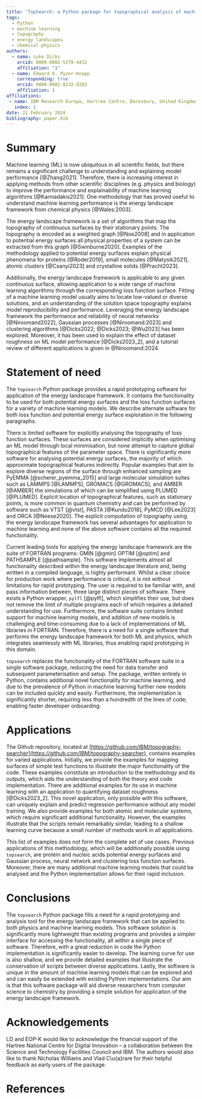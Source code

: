 ```yaml
---
title: 'TopSearch: a Python package for topographical analysis of machine learning models and physical systems'
tags:
  - Python
  - machine learning
  - topography
  - energy landscapes
  - chemical physics
authors:
  - name: Luke Dicks
    orcid: 0000-0002-5278-4412
    affiliation: "1"
  - name: Edward O. Pyzer-Knapp
    corresponding: true
    orcid: 0000-0002-8232-8282
    affiliation: 1
affiliations:
 - name: IBM Research Europe, Hartree Centre, Daresbury, United Kingdom
   index: 1
date: 21 February 2024
bibliography: paper.bib
---
```


# Summary

Machine learning (ML) is now ubiquitous in all scientific fields, but there remains a significant challenge to understanding and explaining model performance [@Zhang2021]. Therefore, there is increasing interest in applying methods from other scientific disciplines (e.g. physics and biology) to improve the performance and explainability of machine learning algorithms [@Karniadakis2021]. One methodology that has proved useful to understand machine learning performance is the energy landscape framework from chemical physics [@Wales:2003].

The energy landscape framework is a set of algorithms that map the topography of continuous surfaces by their stationary points. The topography is encoded as a weighted graph [@Noe2008] and in application to potential energy surfaces all physical properties of a system can be extracted from this graph [@Swinburne2020]. Examples of the methodology applied to potential energy surfaces explain physical phenomena for proteins [@Roder2019], small molecules [@Matysik2021], atomic clusters [@Csanyi2023] and crystalline solids [@Pracht2023].

Additionally, the energy landscape framework is applicable to any given continuous surface, allowing application to a wide range of machine learning algorithms through the corresponding loss function surface. Fitting of a machine learning model usually aims to locate low-valued or diverse solutions, and an understanding of the solution space topography explains model reproducibility and performance. Leveraging the energy landscape framework the performance and reliability of neural networks [@Niroomand2022], Gaussian processes [@Niroomand:2023] and clustering algorithms [@Dicks2022; @Dicks2023; @Wu2023] has been explored. Moreover, it has been used to explain the effect of dataset roughness on ML model performance [@Dicks2023_2], and a tutorial review of different applications is given in @Niroomand:2024.

# Statement of need

The `topsearch` Python package provides a rapid prototyping software for application of the energy landscape framework. It contains the functionality to be used for both potential energy surfaces and the loss function surfaces for a variety of machine learning models. We describe alternate software for both loss function and potential energy surface exploration in the following paragraphs.

There is limited software for explicitly analysing the topography of loss function surfaces. These surfaces are considered implicitly when optimising an ML model through local minimisation, but none attempt to capture global topographical features of the parameter space. There is significantly more software for analysing potential energy surfaces, the majority of which approximate topographical features indirectly. Popular examples that aim to explore diverse regions of the surface through enhanced sampling are PyEMMA [@scherer_pyemma_2015] and large molecular simulation suites such as LAMMPS [@LAMMPS], GROMACS [@GROMACS], and AMBER [@AMBER] the simulations of which can be simplified using PLUMED [@PLUMED]. Explicit location of topographical features, such as stationary points, is more common in quantum chemistry and can be performed by software such as VTST [@vtst], PASTA [@Kundu2018], PyMCD [@Lee2023] and ORCA [@Neese2020]. The explicit computation of topography using the energy landscape framework has several advantages for application to machine learning and none of the above software contains all the required functionality.

Current leading tools for applying the energy landscape framework are the suite of FORTRAN programs: GMIN [@gmin] OPTIM [@optim] and PATHSAMPLE [@pathsample]. This software implements almost all functionality described within the energy landscape literature and, being written in a compiled language, is highly performant. Whilst a clear choice for production work where performance is critical, it is not without limitations for rapid prototyping. The user is required to be familiar with, and pass information between, three large distinct pieces of software. There exists a Python wrapper, `pylfl` [@pylfl], which simplifies their use, but does not remove the limit of multiple programs each of which requires a detailed understanding for use. Furthermore, the software suite contains limited support for machine learning models, and addition of new models is challenging and time-consuming due to a lack of implementations of ML libraries in FORTRAN. Therefore, there is a need for a single software that performs the energy landscape framework for both ML and physics, which integrates seamlessly with ML libraries, thus enabling rapid prototyping in this domain.

`topsearch` replaces the functionality of the FORTRAN software suite in a single software package, reducing the need for data transfer and subsequent parameterisation and setup. The package, written entirely in Python, contains additional novel functionality for machine learning, and due to the prevalence of Python in machine learning further new models can be included quickly and easily. Furthermore, the implementation is significantly shorter, requiring less than a hundredth of the lines of code; enabling faster developer onboarding.

# Applications

The Github repository, located at [https://github.com/IBM/topography-searcher](https://github.com/IBM/topography-searcher), contains examples for varied applications. Initially, we provide the examples for mapping surfaces of simple test functions to illustrate the major functionality of the code. These examples constitute an introduction to the methodology and its outputs, which aids the understanding of both the theory and code implementation. There are additional examples for its use in machine learning with an application to quantifying dataset roughness [@Dicks2023_2]. This novel application, only possible with this software, can uniquely explain and predict regression performance without any model training. We also provide examples for both atomic and molecular systems, which require significant additional functionality. However, the examples illustrate that the scripts remain remarkably similar, leading to a shallow learning curve because a small number of methods work in all applications.

This list of examples does not form the complete set of use cases. Previous applications of this methodology, which will be additionally possible using `topsearch`, are protein and nucleic acids potential energy surfaces and Gaussian process, neural network and clustering loss function surfaces. Moreover, there are many additional machine learning models that could be analysed and the Python implementation allows for their rapid inclusion.

# Conclusions

The `topsearch` Python package fills a need for a rapid prototyping and analysis tool for the energy landscape framework that can be applied to both physics and machine learning models. This software solution is significantly more lightweight than existing programs and provides a simpler interface for accessing the functionality, all within a single piece of software. Therefore, with a great reduction in code the Python implementation is significantly easier to develop. The learning curve for use is also shallow, and we provide detailed examples that illustrate the conservation of scripts between diverse applications. Lastly, the software is unique in the amount of machine learning models that can be explored and and can easily be extended with existing Python implementations. Our aim is that this software package will aid diverse researchers from computer science to chemistry by providing a simple solution for application of the energy landscape framework.

# Acknowledgements

LD and EOP-K would like to acknowledge the financial support of the Hartree National Centre for Digital Innovation – a collaboration between the Science and Technology Facilities Council and IBM. The authors would also like to thank Nicholas Williams and Vlad C\u{a}rare for their helpful feedback as early users of the package.

# References
